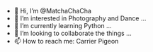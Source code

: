 - 👋 Hi, I’m @MatchaChaCha
- 👀 I’m interested in Photography and Dance ...
- 🌱 I’m currently learning Python ...
- 💞️ I’m looking to collaborate the things ...
- 📫 How to reach me: Carrier Pigeon

<!---
MatchaChaCha/MatchaChaCha is a ✨ special ✨ repository because its `README.md` (this file) appears on your GitHub profile.
You can click the Preview link to take a look at your changes.
--->
